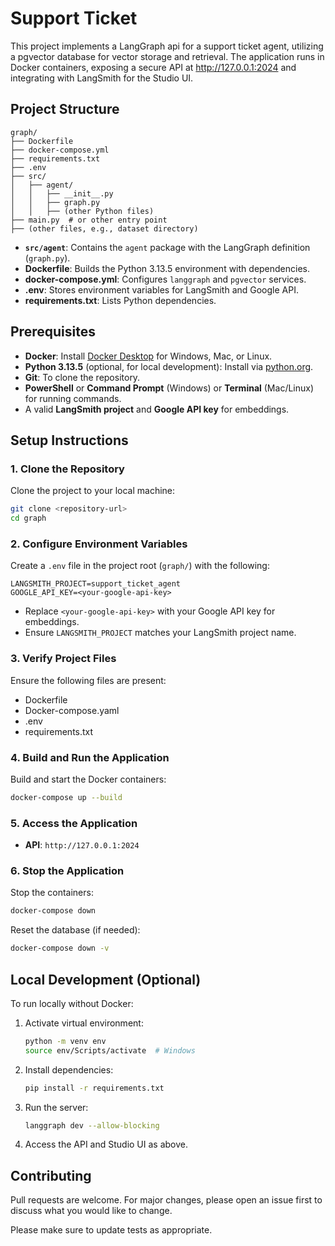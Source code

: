 # Support Ticket
This project implements a LangGraph api for a support ticket agent, utilizing a pgvector database for vector storage and retrieval. The application runs in Docker containers, exposing a secure API at http://127.0.0.1:2024 and integrating with LangSmith for the Studio UI.


## Project Structure

```
graph/
├── Dockerfile
├── docker-compose.yml
├── requirements.txt
├── .env
├── src/
│   ├── agent/
│   │   ├── __init__.py
│   │   ├── graph.py
│   │   ├── (other Python files)
├── main.py  # or other entry point
├── (other files, e.g., dataset directory)
```

- **`src/agent`**: Contains the `agent` package with the LangGraph definition (`graph.py`).
- **Dockerfile**: Builds the Python 3.13.5 environment with dependencies.
- **docker-compose.yml**: Configures `langgraph` and `pgvector` services.
- **.env**: Stores environment variables for LangSmith and Google API.
- **requirements.txt**: Lists Python dependencies.

## Prerequisites

- **Docker**: Install [Docker Desktop](https://www.docker.com/products/docker-desktop/) for Windows, Mac, or Linux.
- **Python 3.13.5** (optional, for local development): Install via [python.org](https://www.python.org/downloads/release/python-3135/).
- **Git**: To clone the repository.
- **PowerShell** or **Command Prompt** (Windows) or **Terminal** (Mac/Linux) for running commands.
- A valid **LangSmith project** and **Google API key** for embeddings.


## Setup Instructions

### 1. Clone the Repository

Clone the project to your local machine:

```bash
git clone <repository-url>
cd graph
```

### 2. Configure Environment Variables

Create a `.env` file in the project root (`graph/`) with the following:

```plaintext
LANGSMITH_PROJECT=support_ticket_agent
GOOGLE_API_KEY=<your-google-api-key>
```

- Replace `<your-google-api-key>` with your Google API key for embeddings.
- Ensure `LANGSMITH_PROJECT` matches your LangSmith project name.

### 3. Verify Project Files

Ensure the following files are present:
- Dockerfile
- Docker-compose.yaml
- .env
- requirements.txt

### 4. Build and Run the Application

Build and start the Docker containers:

```bash
docker-compose up --build
```

### 5. Access the Application

- **API**: `http://127.0.0.1:2024`
### 6. Stop the Application

Stop the containers:
```bash
docker-compose down
```

Reset the database (if needed):
```bash
docker-compose down -v
```

## Local Development (Optional)

To run locally without Docker:

1. Activate virtual environment:
   ```bash
   python -m venv env
   source env/Scripts/activate  # Windows
   ```

2. Install dependencies:
   ```bash
   pip install -r requirements.txt
   ```

3. Run the server:
   ```bash
   langgraph dev --allow-blocking
   ```

4. Access the API and Studio UI as above.

## Contributing

Pull requests are welcome. For major changes, please open an issue first
to discuss what you would like to change.

Please make sure to update tests as appropriate.
